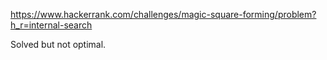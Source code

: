 https://www.hackerrank.com/challenges/magic-square-forming/problem?h_r=internal-search

Solved but not optimal.
